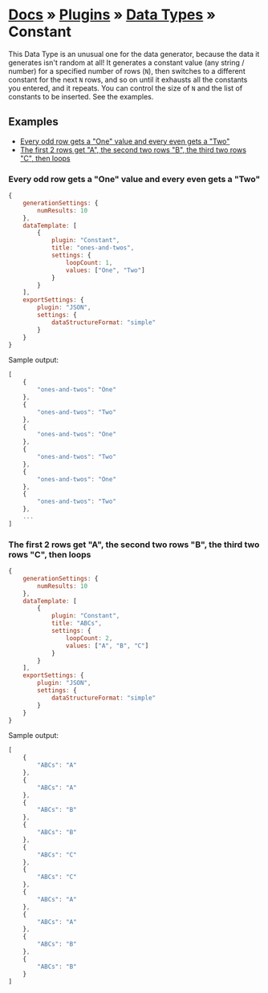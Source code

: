 # [Docs](../../../../../docs/README.md) &raquo; [Plugins](../../README.md) &raquo; [Data Types](../README.md) &raquo; Constant

This Data Type is an unusual one for the data generator, because the data it generates isn't random at all! It generates
a constant value (any string / number) for a specified number of rows (`N`), then switches to a different constant for
the next `N` rows, and so on until it exhausts all the constants you entered, and it repeats. You can control the size
of `N` and the list of constants to be inserted. See the examples.

## Examples

- [Every odd row gets a "One" value and every even gets a "Two"](#every-odd-row-gets-a-one-value-and-every-even-gets-a-two)
- [The first 2 rows get "A", the second two rows "B", the third two rows "C", then loops](#the-first-2-rows-get-a-the-second-two-rows-b-the-third-two-rows-c-then-loops)  

### Every odd row gets a "One" value and every even gets a "Two"

```javascript
{
    generationSettings: {
        numResults: 10
    },
    dataTemplate: [
        {
            plugin: "Constant",
            title: "ones-and-twos",
            settings: {
                loopCount: 1,
                values: ["One", "Two"]
            }
        }
    ],
    exportSettings: {
        plugin: "JSON",
        settings: {
            dataStructureFormat: "simple"
        }
    }
}
```

Sample output:

```javascript
[
    {
        "ones-and-twos": "One"
    },
    {
        "ones-and-twos": "Two"
    },
    {
        "ones-and-twos": "One"
    },
    {
        "ones-and-twos": "Two"
    },
    {
        "ones-and-twos": "One"
    },
    {
        "ones-and-twos": "Two"
    },
    ...
]
```

### The first 2 rows get "A", the second two rows "B", the third two rows "C", then loops

```javascript
{
    generationSettings: {
        numResults: 10
    },
    dataTemplate: [
        {
            plugin: "Constant",
            title: "ABCs",
            settings: {
                loopCount: 2,
                values: ["A", "B", "C"]
            }
        }
    ],
    exportSettings: {
        plugin: "JSON",
        settings: {
            dataStructureFormat: "simple"
        }
    }
}
```


Sample output:

```javascript
[
    {
        "ABCs": "A"
    },
    {
        "ABCs": "A"
    },
    {
        "ABCs": "B"
    },
    {
        "ABCs": "B"
    },
    {
        "ABCs": "C"
    },
    {
        "ABCs": "C"
    },
    {
        "ABCs": "A"
    },
    {
        "ABCs": "A"
    },
    {
        "ABCs": "B"
    },
    {
        "ABCs": "B"
    }
]
```
